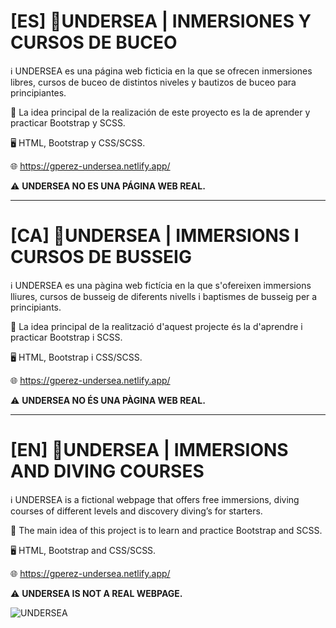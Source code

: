 

# [ES] 🤿UNDERSEA | INMERSIONES Y CURSOS DE BUCEO

ℹ️ UNDERSEA es una página web ficticia en la que se ofrecen inmersiones libres, cursos de buceo de distintos niveles y bautizos de buceo para principiantes.

🧠 La idea principal de la realización de este proyecto es la de aprender y practicar Bootstrap y SCSS.

🖥️ HTML, Bootstrap y CSS/SCSS.

🌐 https://gperez-undersea.netlify.app/

⚠️ **UNDERSEA NO ES UNA PÁGINA WEB REAL.**


---

# [CA] 🤿UNDERSEA | IMMERSIONS I CURSOS DE BUSSEIG

ℹ️ UNDERSEA es una pàgina web fictícia en la que s'ofereixen immersions lliures, cursos de busseig de diferents nivells i baptismes de busseig per a principiants.

🧠 La idea principal de la realització d'aquest projecte és la d'aprendre i practicar Bootstrap i SCSS.

🖥️ HTML, Bootstrap i CSS/SCSS.

🌐 https://gperez-undersea.netlify.app/

⚠️ **UNDERSEA NO ÉS UNA PÀGINA WEB REAL.**

---

# [EN] 🤿UNDERSEA | IMMERSIONS AND DIVING COURSES

ℹ️ UNDERSEA is a fictional webpage that offers free immersions, diving courses of different levels and discovery diving’s for starters.

🧠 The main idea of this project is to learn and practice Bootstrap and SCSS.

🖥️ HTML, Bootstrap and CSS/SCSS.

🌐 https://gperez-undersea.netlify.app/

⚠️ **UNDERSEA IS NOT A REAL WEBPAGE.**


![UNDERSEA](https://user-images.githubusercontent.com/111184947/189213267-25b204bc-be35-43ed-af8c-d87f57e014f6.png)
